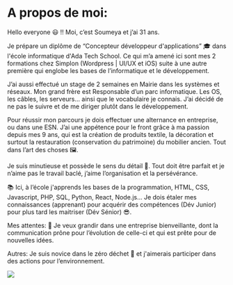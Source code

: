 #  A propos de moi:

Hello everyone 😃 !! Moi, c’est Soumeya et j’ai 31 ans.

Je prépare un diplôme de “Concepteur développeur d'applications” 🎓 dans l'école informatique d'Ada Tech School. 
Ce qui m’a amené ici sont mes 2 formations chez Simplon (Wordpress | UI/UX et iOS) suite à une autre première qui englobe les bases de l’informatique et le développement.

J’ai aussi effectué un stage de 2 semaines en Mairie dans les systèmes et réseaux.
Mon grand frère est Responsable d’un parc informatique.
Les OS, les câbles, les serveurs… ainsi que le vocabulaire je connais.
J’ai décidé de ne pas le suivre et de me diriger plutôt dans le développement.

Pour réussir mon parcours je dois effectuer une alternance en entreprise, ou dans une ESN.
J’ai une appétence pour le front grâce à ma passion depuis mes 9 ans, qui est la création de produits textile, la décoration et surtout la restauration (conservation du patrimoine) du mobilier ancien.
Tout dans l’art des choses 🖼️.

Je suis minutieuse et possède le sens du détail 🧐.
Tout doit être parfait et je n’aime pas le travail baclé, j’aime l’organisation et la persévérance.

📚 Ici, à l’école j'apprends les bases de la programmation, HTML, CSS, Javascript, PHP, SQL, Python, React, Node.js...
Je dois étaler mes connaissances (apprenant) pour acquérir des compétences (Dév Junior) pour plus tard les maitriser (Dév Sénior) 😎.

Mes attentes: 🎯
Je veux grandir dans une entreprise bienveillante, dont la communication prône pour l’évolution de celle-ci et qui est prête pour de nouvelles idées.

Autres:
Je suis novice dans le zéro déchet 🌱 et j'aimerais participer dans des actions pour l’environnement.

[![](https://visitcount.itsvg.in/api?id=SoumeyaMAADED&icon=0&color=12)](https://visitcount.itsvg.in)
